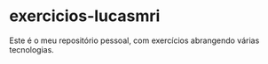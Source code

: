 # exercicios-lucasmri
Este é o meu repositório pessoal, com exercícios abrangendo várias tecnologias.
